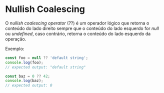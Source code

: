 # Nullish Coalescing

O *nullish coalescing operator* (??) é um operador lógico que retorna o conteúdo do lado direito sempre que o conteúdo do lado esquerdo for *null* ou *undefined*, caso contrário, retorna o conteúdo do lado esquerdo da operação.

Exemplo:
```javascript
const foo = null ?? 'default string';
console.log(foo);
// expected output: "default string"

const baz = 0 ?? 42;
console.log(baz);
// expected output: 0

```